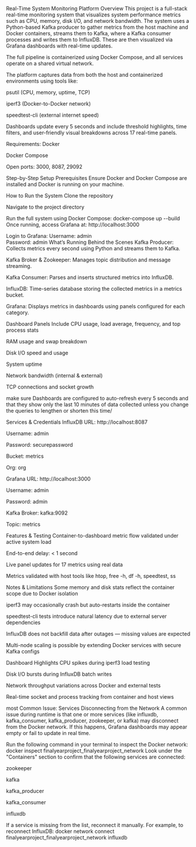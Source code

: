 Real-Time System Monitoring Platform
Overview
This project is a full-stack real-time monitoring system that visualizes system performance metrics such as CPU, memory, disk I/O, and network bandwidth. The system uses a Python-based Kafka producer to gather metrics from the host machine and Docker containers, streams them to Kafka, where a Kafka consumer processes and writes them to InfluxDB. These are then visualized via Grafana dashboards with real-time updates.

The full pipeline is containerized using Docker Compose, and all services operate on a shared virtual network.

The platform captures data from both the host and containerized environments using tools like:

psutil (CPU, memory, uptime, TCP)

iperf3 (Docker-to-Docker network)

speedtest-cli (external internet speed)

Dashboards update every 5 seconds and include threshold highlights, time filters, and user-friendly visual breakdowns across 17 real-time panels.

Requirements:
Docker

Docker Compose

Open ports: 3000, 8087, 29092

Step-by-Step Setup
Prerequisites
Ensure Docker and Docker Compose are installed and Docker is running on your machine.

How to Run the System
Clone the repository

Navigate to the project directory

Run the full system using Docker Compose:
docker-compose up --build
Once running, access Grafana at:
http://localhost:3000

Login to Grafana:
Username: admin  
Password: admin
What’s Running Behind the Scenes
Kafka Producer: Collects metrics every second using Python and streams them to Kafka.

Kafka Broker & Zookeeper: Manages topic distribution and message streaming.

Kafka Consumer: Parses and inserts structured metrics into InfluxDB.

InfluxDB: Time-series database storing the collected metrics in a metrics bucket.

Grafana: Displays metrics in dashboards using panels configured for each category.

Dashboard Panels Include
CPU usage, load average, frequency, and top process stats

RAM usage and swap breakdown

Disk I/O speed and usage

System uptime

Network bandwidth (internal & external)

TCP connections and socket growth

make sure Dashboards are configured to auto-refresh every 5 seconds and that they show only the last 10 minutes of data collected unless you change the queries to lengthen or shorten this time/

Services & Credentials
InfluxDB
URL: http://localhost:8087

Username: admin

Password: securepassword

Bucket: metrics

Org: org

Grafana
URL: http://localhost:3000

Username: admin

Password: admin

Kafka
Broker: kafka:9092

Topic: metrics

Features & Testing
Container-to-dashboard metric flow validated under active system load

End-to-end delay: < 1 second

Live panel updates for 17 metrics using real data

Metrics validated with host tools like htop, free -h, df -h, speedtest, ss

Notes & Limitations
Some memory and disk stats reflect the container scope due to Docker isolation

iperf3 may occasionally crash but auto-restarts inside the container

speedtest-cli tests introduce natural latency due to external server dependencies

InfluxDB does not backfill data after outages — missing values are expected

Multi-node scaling is possible by extending Docker services with secure Kafka configs

Dashboard Highlights
CPU spikes during iperf3 load testing

Disk I/O bursts during InfluxDB batch writes

Network throughput variations across Docker and external tests

Real-time socket and process tracking from container and host views


most Common Issue: Services Disconnecting from the Network
A common issue during runtime is that one or more services (like influxdb, kafka_consumer, kafka_producer, zookeeper, or kafka) may disconnect from the Docker network. 
If this happens, Grafana dashboards may appear empty or fail to update in real time.

Run the following command in your terminal to inspect the Docker network: docker inspect finalyearproject_finalyearproject_network
Look under the "Containers" section to confirm that the following services are connected:

zookeeper

kafka

kafka_producer

kafka_consumer

influxdb

If a service is missing from the list, reconnect it manually. For example, to reconnect InfluxDB: docker network connect finalyearproject_finalyearproject_network influxdb

